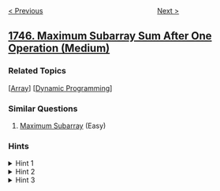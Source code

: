 <!--|This file generated by command(leetcode description); DO NOT EDIT.    |-->
<!--+----------------------------------------------------------------------+-->
<!--|@author    openset <openset.wang@gmail.com>                           |-->
<!--|@link      https://github.com/openset                                 |-->
<!--|@home      https://github.com/openset/leetcode                        |-->
<!--+----------------------------------------------------------------------+-->

[< Previous](../palindrome-partitioning-iv "Palindrome Partitioning IV")
　　　　　　　　　　　　　　　　
[Next >](../leetflex-banned-accounts "Leetflex Banned Accounts")

## [1746. Maximum Subarray Sum After One Operation (Medium)](https://leetcode.com/problems/maximum-subarray-sum-after-one-operation "经过一次操作后的最大子数组和")



### Related Topics
  [[Array](../../tag/array/README.md)]
  [[Dynamic Programming](../../tag/dynamic-programming/README.md)]

### Similar Questions
  1. [Maximum Subarray](../maximum-subarray) (Easy)

### Hints
<details>
<summary>Hint 1</summary>
Think about dynamic programming
</details>

<details>
<summary>Hint 2</summary>
Define an array dp[nums.length][2], where dp[i][0] is the max subarray sum including nums[i] and without squaring any element.
</details>

<details>
<summary>Hint 3</summary>
dp[i][1] is the max subarray sum including nums[i] and having only one element squared.
</details>
